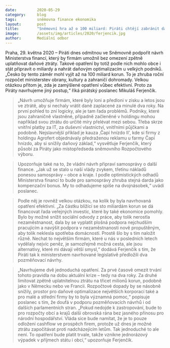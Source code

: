 ```yaml
---
date:         2020-05-29
category:     blog
tags:         sněmovna finance ekonomika
layout:       post
title:        "Sněmovní hra až o 100 miliard: Piráti chtějí zabránit dalšímu výpadku v příjmech státu a obcí"
image:        /assets/img/articles/2020/ferjencik.jpg
author:       Mediální odbor
---  
```




Praha, 29. května 2020 – Piráti dnes odmítnou ve Sněmovně podpořit návrh Ministerstva financí, který by firmám umožnil bez omezení zpětně uplatňovat daňové ztráty. Takové opatření by totiž podle nich mohlo obce i stát připravit o miliardy a nahrát daňovým optimalizacím u velkých podniků. „Česko by tento záměr mohl vyjít až na 100 miliard korun. To je zhruba roční rozpočet ministerstev obrany, kultury a zahraničí dohromady. Velkou otázkou přitom je, zda je zamýšlené opatření vůbec efektivní. Proto za Piráty navrhujeme jiný postup,“ říká pirátský poslanec Mikuláš Ferjenčík.

> „Návrh umožňuje firmám, které byly loni a předloni v zisku a letos jsou ve ztrátě, aby si nechaly vrátit daně zaplacené za minulé dva roky. Na první pohled to zní logicky, ale je tam řada problémů. Podniky, které jsou zahraničně vlastněné, případně začleněné v holdingu mohou například svou ztrátu do určité míry přelévat mezi sebou. Třeba skrze vnitřní platby za IT, za duševní vlastnictví, vnitřními půjčkami a podobně. Nejslavnější příklad je kauza ‚Čapí hnízdo II', kde si firmy z holdingu Agrofert objednávaly předraženou reklamu u farmy Čapí hnízdo, aby si snížily daňový základ,“ vysvětluje Ferjenčík, který působí za Piráty jako místopředseda sněmovního Rozpočtového výboru.

> Upozorňuje také na to, že vládní návrh připraví samosprávy o další finance. „Jak už se stalo u naší vlády zvykem, třetinu nákladů ponesou samosprávy – obce a kraje. I podle optimistických odhadů Ministerstva financí to bude pro samosprávy zhruba stejná darda jako kompenzační bonus. My to odhadujeme spíše na dvojnásobek,“ uvádí poslanec. 

> Podle něj je rovněž velkou otázkou, na kolik by byla navrhovaná opatření efektivní. „Za částku blížící se sto miliardám korun se dá financovat řada veřejných investic, které by také ekonomice pomohly. Bylo by možné snížit sociální odvody z práce, aby tolik nerostla nezaměstnanost, dala by se vyplatit plošná podpora nejchudším pracujícím a navýšit podpora v nezaměstnanosti nově propuštěným, aby tolik neklesla spotřeba domácností. Prostě šlo by s tím naložit různě. Nechat to největším firmám, které u nás v posledních letech vydělaly nejvíc peněz, je samozřejmě možná cesta, ale jsou alternativy, které mi dávají větší smysl,“ dodává Ferjenčík s tím, že Piráti tak k ministerstvem navrhované legislativě předložili dva pozměňovací návrhy.
 
> „Navrhujeme dvě jednoduchá opatření. Za prvé časově omezit trvání tohoto pravidla na dobu aktuální krize – tedy na dva roky. Za druhé limitovat zpětně uplatnitelnou ztrátu na třicet milionů korun, podobně jako v Německu nebo ve Francii. Rozpočtové dopady by se násobně snížily, prostor pro daňové optimalizace největších korporací také a pro malé a střední firmy by to byla významná pomoc,“ popisuje poslanec s tím, že doufá v podporu pozměňovacích návrhů i od dalších parlamentních stran. „Pokud nedojde k zastropování, bude to pro rozpočty obcí a krajů další obrovská rána bez jasného přínosu pro národní hospodářství. Vláda sice bude namítat, že je to pouze odložení cashflow ve prospěch firem, protože už dnes je možné ztrátu započítávat proti nadcházejícím letům. Tak jednoduché to ale není. To opatření bude platit trvale, takže vznikne jednorázový výpadek v příjmech státu i obcí,“ upozorňuje Ferjenčík.
